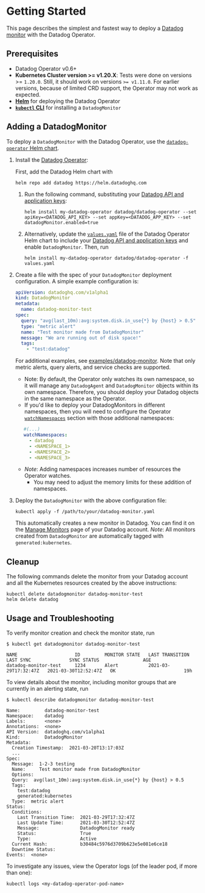 # Getting Started

This page describes the simplest and fastest way to deploy a [Datadog monitor](https://docs.datadoghq.com/monitors/) with the Datadog Operator.

## Prerequisites

- Datadog Operator v0.6+
- **Kubernetes Cluster version >= v1.20.X**: Tests were done on versions >= `1.20.0`. Still, it should work on versions `>= v1.11.0`. For earlier versions, because of limited CRD support, the Operator may not work as expected.
- **[Helm][1]** for deploying the Datadog Operator
- **[`kubectl` CLI][2]** for installing a `DatadogMonitor`

## Adding a DatadogMonitor

To deploy a `DatadogMonitor` with the Datadog Operator, use the [`datadog-operator` Helm chart][3].

1. Install the [Datadog Operator][4]:

   First, add the Datadog Helm chart with

    ```shell
    helm repo add datadog https://helm.datadoghq.com
    ```

    1. Run the following command, substituting your [Datadog API and application keys][5]:

        ```shell
        helm install my-datadog-operator datadog/datadog-operator --set apiKey=<DATADOG_API_KEY> --set appKey=<DATADOG_APP_KEY> --set datadogMonitor.enabled=true
        ```

    1. Alternatively, update the [`values.yaml`][6] file of the Datadog Operator Helm chart to include your [Datadog API and application keys][5] and enable `DatadogMonitor`.
       Then, run

        ```shell
        helm install my-datadog-operator datadog/datadog-operator -f values.yaml
        ```

1. Create a file with the spec of your `DatadogMonitor` deployment configuration. A simple example configuration is:

    ```yaml
    apiVersion: datadoghq.com/v1alpha1
    kind: DatadogMonitor
    metadata:
      name: datadog-monitor-test
    spec:
      query: "avg(last_10m):avg:system.disk.in_use{*} by {host} > 0.5"
      type: "metric alert"
      name: "Test monitor made from DatadogMonitor"
      message: "We are running out of disk space!"
      tags:
        - "test:datadog"
    ```

    For additional examples, see [examples/datadog-monitor](../examples/datadogmonitor). Note that only metric alerts, query alerts, and service checks are supported.
   - Note: By default, the Operator only watches its own namespace, so it will manage any `DatadogAgent` and `DatadogMonitor` objects within its own namespace. Therefore, you should deploy your Datadog objects in the same namespace as the Operator.
   - If you'd like to deploy your DatadogMonitors in different namespaces, then you will need to configure the Operator [`watchNamespaces`][8] section with those additional namespaces:

   ```yaml
      #(...)
      watchNamespaces:
        - datadog
        - <NAMESPACE_1>
        - <NAMESPACE_2>
        - <NAMESPACE_3>
   ```
   - *Note*: Adding namespaces increases number of resources the Operator watches. 
      - You may need to adjust the memory limits for these addition of namespaces.

1. Deploy the `DatadogMonitor` with the above configuration file:

    ```shell
    kubectl apply -f /path/to/your/datadog-monitor.yaml
    ```

    This automatically creates a new monitor in Datadog. You can find it on the [Manage Monitors][7] page of your Datadog account.
    *Note*: All monitors created from `DatadogMonitor` are automatically tagged with `generated:kubernetes`.

## Cleanup

The following commands delete the monitor from your Datadog account and all the Kubernetes resources created by the above instructions:

```shell
kubectl delete datadogmonitor datadog-monitor-test
helm delete datadog
```

## Usage and Troubleshooting

To verify monitor creation and check the monitor state, run

```shell
$ kubectl get datadogmonitor datadog-monitor-test

NAME                     ID         MONITOR STATE   LAST TRANSITION        LAST SYNC              SYNC STATUS                AGE
datadog-monitor-test     1234       Alert           2021-03-29T17:32:47Z   2021-03-30T12:52:47Z   OK                         19h
```

To view details about the monitor, including monitor groups that are currently in an alerting state, run

```shell
$ kubectl describe datadogmonitor datadog-monitor-test

Name:         datadog-monitor-test
Namespace:    datadog
Labels:       <none>
Annotations:  <none>
API Version:  datadoghq.com/v1alpha1
Kind:         DatadogMonitor
Metadata:
  Creation Timestamp:  2021-03-20T13:17:03Z
  ...
Spec:
  Message:  1-2-3 testing
  Name:     Test monitor made from DatadogMonitor
  Options:
  Query:  avg(last_10m):avg:system.disk.in_use{*} by {host} > 0.5
  Tags:
    test:datadog
    generated:kubernetes
  Type:  metric alert
Status:
  Conditions:
    Last Transition Time:  2021-03-29T17:32:47Z
    Last Update Time:      2021-03-30T12:52:47Z
    Message:               DatadogMonitor ready
    Status:                True
    Type:                  Active
  Current Hash:            b30484c5976d3709b623e5e081e6ce18
  Downtime Status:
Events:  <none>
```

To investigate any issues, view the Operator logs (of the leader pod, if more than one):

```shell
kubectl logs <my-datadog-operator-pod-name>
```


[1]: https://helm.sh
[2]: https://kubernetes.io/docs/tasks/tools/install-kubectl/
[3]: https://github.com/DataDog/helm-charts/tree/master/charts/datadog-operator
[4]: https://artifacthub.io/packages/helm/datadog/datadog-operator
[5]: https://app.datadoghq.com/account/settings#api
[6]: https://github.com/DataDog/helm-charts/blob/master/charts/datadog-operator/values.yaml
[7]: https://app.datadoghq.com/monitors/manage?q=tag%3A"generated%3Akubernetes"
[8]: https://github.com/DataDog/helm-charts/blob/main/charts/datadog-operator/values.yaml#L147-L156
